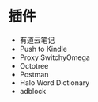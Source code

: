 # 插件

* 有道云笔记
* Push to Kindle
* Proxy SwitchyOmega
* Octotree
* Postman
* Halo Word Dictionary
* adblock
